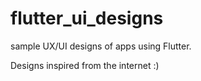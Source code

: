 # flutter_ui_designs

sample UX/UI designs of apps using Flutter.

Designs inspired from the internet :)
